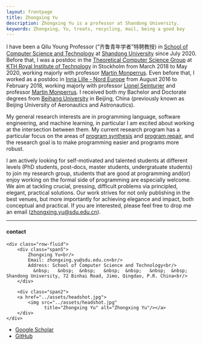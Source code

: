 ```yaml
---
layout: frontpage
title: Zhongxing Yu
description: Zhongxing Yu is a professor at Shandong University. 
keywords: Zhongxing, Yu, treats, recycling, mail, being a good boy
---
```


I have been a Qilu Young Professor (“齐鲁青年学者”特聘教授) in [School of Computer Science and Technology](https://www.cs.sdu.edu.cn/) at [Shandong University](http://www.en.sdu.edu.cn/) since July 2020. Before that, I was a postdoc in the [Theoretical Computer Science Group](https://www.kth.se/tcs) at [KTH Royal Institute of Technology](https://www.kth.se/en) in Stockholm from March 2018 to May 2020, working majorly with professor [Martin Monperrus](https://www.monperrus.net/martin/). Even before that, I worked as a postdoc in [Inria Lille - Nord Europe](https://www.inria.fr/en/centre/lille) from August 2016 to February 2018, working majorly with professor [Lionel Seinturier](http://chercheurs.lille.inria.fr/~seinturi/) and professor [Martin Monperrus](https://www.monperrus.net/martin/). I received both my Bachelor and Doctorate degrees from [Beihang University](https://ev.buaa.edu.cn/) in Beijing, China (previously known as Beijing University of Aeronautics and Astronautics).



My general research interests are in programming language, software engineering, and machine learning, in particular I am excited about working at the intersection between them. My current research program has a particular focus on the areas of [program synthesis](https://www.microsoft.com/en-us/research/wp-content/uploads/2017/10/program_synthesis_now.pdf) and [program repair](https://hal.archives-ouvertes.fr/hal-01206501/file/survey-automatic-repair.pdf), and the research goal is to make programming easier and programs more robust.



<text color="red">I am actively looking for self-motivated and talented students at different levels (PhD students, post-docs, master students, undergratuate students) to join my research group, students that are good at programming and(or) enjoy working on the formal side of programming are especially welcome.</text> We aim at tackling crucial, pressing, difficult problems via principled, elegant, practical solutions. Our work strives for not only publishing in the best venues, but more importantly for achieving elegance and impact, both conceptual and practical. If you are interested, please feel free to drop me an email (zhongxing.yu@sdu.edu.cn). 

---


<div class="container">
<h4><a name="contact"></a>contact</h4>

    <div class="row-fluid">
        <div class="span5">
            Zhongxing Yu<br/>
            Email: zhongxing.yu@sdu.edu.cn<br/>
            Address: School of Computer Science and Technology<br/>
              &nbsp;   &nbsp;  &nbsp;   &nbsp;  &nbsp;   &nbsp;  &nbsp; Shandong University, 72 Binhai Road, Jimo, Qingdao, P.R. China<br/>
        </div>

        <div class="span2">
        <a href="../assets/headshot.jpg">
            <img src="../assets/headshot.jpg"
                  title="Zhongxing Yu" alt="Zhongxing Yu"/></a>
        </div>
    </div>
</div>

<div class="navbar">
  <div class="navbar-inner">
      <ul class="nav">
          <li><a href="https://scholar.google.fr/citations?user=kXl61c4AAAAJ&hl=en">Google Scholar</a></li>
          <li><a href="https://github.com/zhongxingyu">GitHub</a></li>
      </ul>
  </div>
</div>
